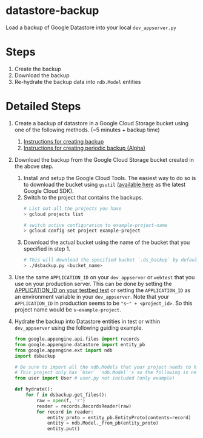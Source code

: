 # datastore-backup
Load a backup of Google Datastore into your local `dev_appserver.py`

# Steps

1. Create the backup
2. Download the backup
3. Re-hydrate the backup data into `ndb.Model` entities

# Detailed Steps
1. Create a backup of datastore in a Google Cloud Storage bucket using one of
the following methods. (~5 minutes + backup time)
   1. [Instructions for creating backup](https://cloud.google.com/appengine/docs/standard/python/console/datastore-backing-up-restoring)
   2. [Instructions for creating periodic backup (Alpha)](https://cloud.google.com/appengine/articles/scheduled_backups)

2. Download the backup from the Google Cloud Storage bucket created in the above step.
   1. Install and setup the Google Cloud Tools. The easiest
      way to do so is to download the bucket using `gsutil` ([available here](https://cloud.google.com/sdk/docs/)
      as the latest Google Cloud SDK).
   2. Switch to the project that contains the backups.
      ```bash
      # List out all the projects you have
      > gcloud projects list

      # switch active configuration to example-project-name
      > gcloud config set project example-project
      ```
   3. Download the actual bucket using the name of the bucket that you specified
      in step 1.
      ```bash
      # This will download the specified bucket `.ds_backup` by default
      > ./dsbackup.py <bucket_name>
      ```

3. Use the same `APPLICATION_ID` on your `dev_appserver` or `webtest` that you
   use on your production server. This can be done by setting the
   [APPLICATION_ID on your testbed test](https://cloud.google.com/appengine/docs/standard/python/refdocs/google.appengine.ext.testbed) or setting the `APPLICATION_ID` as an environment variable in your
   `dev_appserver`. Note that your `APPLICATION_ID` in production seems to be
   `"s~" + <project_id>`. So this project name would be `s~example-project`.

4. Hydrate the backup into Datastore entities in test or within
   `dev_appserver` using the following guiding example.

   ```python
   from google.appengine.api.files import records
   from google.appengine.datastore import entity_pb
   from google.appengine.ext import ndb
   import dsbackup

   # Be sure to import all the ndb.Models that your project needs to hydrate!
   # This project only has `User` `ndb.Model`'s so the following is needed:
   from user import User # user.py not included (only example)

   def hydrate():
       for f in dsbackup.get_files():
           raw = open(f, 'r')
           reader = records.RecordsReader(raw)
           for record in reader:
               entity_proto = entity_pb.EntityProto(contents=record)
               entity = ndb.Model._from_pb(entity_proto)
               entity.put()
   ```
